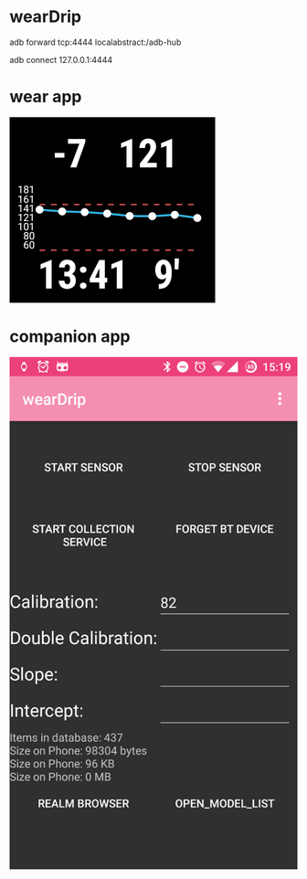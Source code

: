 # wearDrip
adb forward tcp:4444 localabstract:/adb-hub

adb connect 127.0.0.1:4444
# wear app
![](https://github.com/LadyViktoria/wearDrip/blob/master/wear_app.png)
# companion app
![](https://github.com/LadyViktoria/wearDrip/blob/master/companion_app.png)
